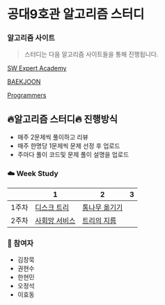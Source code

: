 # 공대9호관 알고리즘 스터디

### 알고리즘 사이트

> 스터디는 다음 알고리즘 사이트들을 통해 진행됩니다.

[SW Expert Academy](https://swexpertacademy.com/main/main.do)

[BAEKJOON](https://www.acmicpc.net/)

[Programmers](https://programmers.co.kr/learn/challenges?tab=all_challenges)

## :fire:알고리즘 스터디:fire: 진행방식

- 매주 2문제씩 풀이하고 리뷰
- 매주 한명당 1문제씩 문제 선정 후 업로드
- 주마다 풀이 코드및 문제 풀이 설명을 업로드

### :cloud: Week Study

|        | 1                                                            | 2                                                            | 3                                                            |
| :----: | ------------------------------------------------------------ | ------------------------------------------------------------ | ------------------------------------------------------------ |
| 1주차  | [디스크 트리](https://www.acmicpc.net/problem/7432) | [통나무 옮기기](https://www.acmicpc.net/problem/1938) | | |
| 2주차  | [사회망 서비스](https://www.acmicpc.net/problem/2533) | [트리의 지름](https://www.acmicpc.net/problem/1967) | | |

### :rainbow: 참여자

- 김창묵
- 권현수
- 한현민
- 오정석
- 이효동




